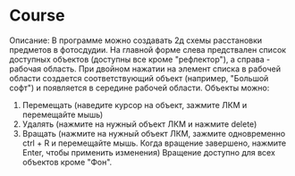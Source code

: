 # Course
Описание:
В программе можно создавать 2д схемы расстановки предметов в фотосдудии. На главной форме слева предствален список доступных объектов (доступны все кроме "рефлектор"), а справа - рабочая область. При двойном нажатии на элемент списка в рабочей области создается соответствующий объект (например, "Большой софт") и появляется в середине рабочей области. Объекты можно:
1. Перемещать (наведите курсор на объект, зажмите ЛКМ и перемещайте мышь)
2. Удалять (нажмите на нужный объект ЛКМ и нажмите delete)
3. Вращать (нажмите на нужный объект ЛКМ, зажмите одновременно ctrl + R и перемещайте мышь. Когда вращение завершено, нажмите Enter, чтобы применить изменения)
Вращение доступно для всех объектов кроме "Фон".
